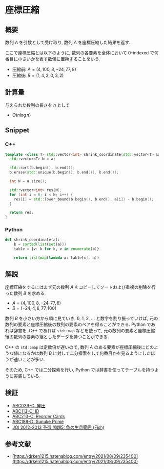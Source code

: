 # 座標圧縮

## 概要

数列 $A$ を引数として受け取り, 数列 $A$ を座標圧縮した結果を返す.

ここで座標圧縮とは以下のように, 数列の各要素を全体において 0-indexed で何番目に小さいかを表す数値に置換することをいう.

* 圧縮前: $A = (4, 100, 8, -24, 77, 8)$
* 圧縮後: $B = (1, 4, 2, 0, 3, 2)$

## 計算量

与えられた数列の長さを $n$ として

* $O(n \log{n})$

## Snippet

### C++

```cpp
template <class T> std::vector<int> shrink_coordinate(std::vector<T> &a) {
  std::vector<T> b = a;

  std::sort(b.begin(), b.end());
  b.erase(std::unique(b.begin(), b.end()), b.end());

  int N = a.size();

  std::vector<int> res(N);
  for (int i = 0; i < N; i++) {
    res[i] = std::lower_bound(b.begin(), b.end(), a[i]) - b.begin();
  }

  return res;
}
```

### Python

```python
def shrink_coordinate(a):
    b = sorted(list(set(a)))
    table = {v: k for k, v in enumerate(b)}

    return list(map(lambda x: table[x], a))
```

## 解説

座標圧縮をするにはまず元の数列 $A$ をコピーしてソートおよび重複の削除を行った数列 $B$ を求める.

* $A = (4, 100, 8, -24, 77, 8)$
* $B = (-24, 4, 8, 77, 100)$

数列 $B$ を小さい方から順に見ていき, 0, 1, 2, ... と数字を割り振っていけば,
元の数列の要素と座標圧縮後の数列の要素のペアを得ることができる.
Python であれば辞書を, C++ であれば `std::map` などを使って,
元の数列の要素と座標圧縮後の数列の要素の組としたデータを持つことができる.

C++ の `std::map` は定数倍が遅いので, 数列 $A$ のある要素が座標圧縮後にどのような値になるかは数列 $B$ に対して二分探索をして何番目かを見るようにしたほうが速いことが多い.

そのため, C++ では二分探索を行い, Python では辞書を使ってテーブルを持つように実装している.

## 検証

* [ABC036-C: 座圧](../solution/ABC036-C)
* [ABC113-C: ID](../solution/ABC113-C)
* [ABC213-C: Reorder Cards](../solution/ABC213-C)
* [ABC188-D: Sunuke Prime](../solution/ABC188-D)
* [JOI 2012-2013 予選 問題5: 魚の生息範囲 (Fish)](../solution/JOI2013yo-E)

## 参考文献

* [https://drken1215.hatenablog.com/entry/2021/08/09/235400](https://drken1215.hatenablog.com/entry/2021/08/09/235400)

